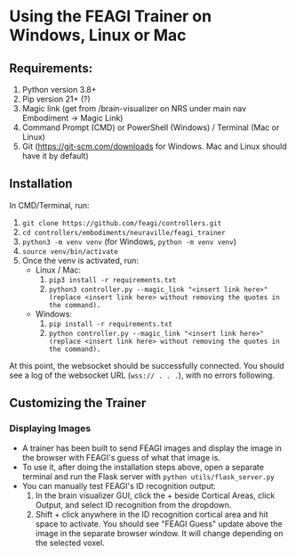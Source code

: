 # Using the FEAGI Trainer on Windows, Linux or Mac

## Requirements:

1. Python version 3.8+
2. Pip version 21+ (?)
3. Magic link (get from /brain-visualizer on NRS under main nav Embodiment -> Magic Link)
4. Command Prompt (CMD) or PowerShell (Windows) / Terminal (Mac or Linux)
5. Git (https://git-scm.com/downloads for Windows. Mac and Linux should have it by default)

## Installation

In CMD/Terminal, run:

1. `git clone https://github.com/feagi/controllers.git`
2. `cd controllers/embodiments/neuraville/feagi_trainer`
3. `python3 -m venv venv` (for Windows, `python -m venv venv`)
4. `source venv/bin/activate`
5. Once the venv is activated, run:
   - Linux / Mac:
     1. `pip3 install -r requirements.txt`
     2. `python3 controller.py --magic_link "<insert link here>" (replace <insert link here> without removing the quotes in the command).`
   - Windows:
     1. `pip install -r requirements.txt`
     2. `python controller.py --magic_link "<insert link here>" (replace <insert link here> without removing the quotes in the command).`

At this point, the websocket should be successfully connected. You should see a log of the websocket URL (`wss:// . . .`), with no errors following.

## Customizing the Trainer

### Displaying Images

- A trainer has been built to send FEAGI images and display the image in the browser with FEAGI's guess of what that image is.
- To use it, after doing the installation steps above, open a separate terminal and run the Flask server with `python utils/flask_server.py`
- You can manually test FEAGI's ID recognition output:
  1. In the brain visualizer GUI, click the + beside Cortical Areas, click Output, and select ID recognition from the dropdown.
  2. Shift + click anywhere in the ID recognition cortical area and hit space to activate. You should see "FEAGI Guess" update above the image in the separate browser window. It will change depending on the selected voxel.
